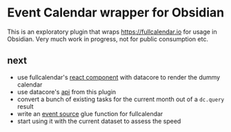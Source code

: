 # Event Calendar wrapper for Obsidian

This is an exploratory plugin that wraps https://fullcalendar.io for usage in Obsidian. Very much work in progress, not for public consumption etc.

## next

- use fullcalendar's [react component](https://fullcalendar.io/docs/react) with datacore to render the dummy calendar
- use datacore's [api](https://github.com/blacksmithgu/datacore/blob/a4324f62b392db2e071c34f4c6b73abe3cf370f3/src/api/api.ts) from this plugin
- convert a bunch of existing tasks for the current month out of a `dc.query` result
- write an [event source](https://fullcalendar.io/docs/events-function) glue function for fullcalendar
- start using it with the current dataset to assess the speed
